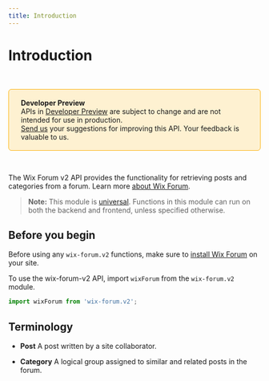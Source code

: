 ```yaml
---
title: Introduction
---
```


# Introduction

&nbsp;

<div style="background-color: #FEF1D1; padding: 18px 24px; border-radius: 6px; border: 1px solid #FDB10C; box-sizing: border-box; display: inline-block">
    <b>Developer Preview</b>
    <br/>
    <span>APIs in <a href="https://www.wix.com/velo/reference/api-overview/developer-preview">Developer Preview</a> are subject to change and are not intended for use in production.<br/><a href="mailto:velo-preview-feedback@wix.com">Send us</a> your suggestions for improving this API. Your feedback is valuable to us.</span>
</div>

&nbsp;


The Wix Forum v2 API provides the functionality for retrieving posts and categories from a forum.
Learn more [about Wix Forum](https://support.wix.com/en/article/wix-forum-about-wix-forum).


> **Note:**
> This module is [universal](https://support.wix.com/https://www.wix.com/velo/reference/api-overview/api-versions#universal-modules). Functions in this module can run on both the backend and frontend, unless specified otherwise.

## Before you begin

Before using any `wix-forum.v2` functions, make sure to [install Wix Forum](https://support.wix.com/en/article/wix-forum-adding-and-setting-up-your-forum) on your site. 


To use the wix-forum-v2 API, import `wixForum` from the `wix-forum.v2` module. 

```javascript
import wixForum from 'wix-forum.v2';
```

## Terminology

- **Post**
  A post written by a site collaborator.

- **Category**
  A logical group assigned to similar and related posts in the forum.  